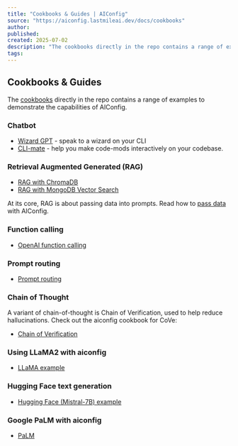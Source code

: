 ```yaml
---
title: "Cookbooks & Guides | AIConfig"
source: "https://aiconfig.lastmileai.dev/docs/cookbooks"
author:
published:
created: 2025-07-02
description: "The cookbooks directly in the repo contains a range of examples to demonstrate the capabilities of AIConfig."
tags:
---
```


## Cookbooks & Guides

The [cookbooks](https://github.com/lastmile-ai/aiconfig/tree/main/cookbooks) directly in the repo contains a range of examples to demonstrate the capabilities of AIConfig.

### Chatbot

- [Wizard GPT](https://github.com/lastmile-ai/aiconfig/tree/main/cookbooks/Wizard-GPT) - speak to a wizard on your CLI
- [CLI-mate](https://github.com/lastmile-ai/aiconfig/tree/main/cookbooks/Cli-Mate) - help you make code-mods interactively on your codebase.

### Retrieval Augmented Generated (RAG)

- [RAG with ChromaDB](https://github.com/lastmile-ai/aiconfig/tree/main/cookbooks/RAG-with-ChromaDB)
- [RAG with MongoDB Vector Search](https://github.com/lastmile-ai/aiconfig/tree/main/cookbooks/RAG-with-MongoDB)

At its core, RAG is about passing data into prompts. Read how to [pass data](https://aiconfig.lastmileai.dev/docs/overview/parameters) with AIConfig.

### Function calling

- [OpenAI function calling](https://github.com/lastmile-ai/aiconfig/tree/main/cookbooks/Function-Calling-OpenAI)

### Prompt routing

- [Prompt routing](https://github.com/lastmile-ai/aiconfig/tree/main/cookbooks/Basic-Prompt-Routing)

### Chain of Thought

A variant of chain-of-thought is Chain of Verification, used to help reduce hallucinations. Check out the aiconfig cookbook for CoVe:

- [Chain of Verification](https://github.com/lastmile-ai/aiconfig/tree/main/cookbooks/Chain-of-Verification)

### Using LLaMA2 with aiconfig

- [LLaMA example](https://github.com/lastmile-ai/aiconfig/tree/main/cookbooks/llama)

### Hugging Face text generation

- [Hugging Face (Mistral-7B) example](https://github.com/lastmile-ai/aiconfig/tree/main/cookbooks/HuggingFace)

### Google PaLM with aiconfig

- [PaLM](https://github.com/lastmile-ai/aiconfig/tree/main/cookbooks/Multi-LLM-Consistency)
